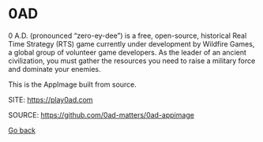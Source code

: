 # 0AD

 0 A.D. (pronounced “zero-ey-dee”) is a free, open-source, historical
 Real Time Strategy (RTS) game currently under development by Wildfire
 Games, a global group of volunteer game developers. As the leader of
 an ancient civilization, you must gather the resources you need to 
 raise a military force and dominate your enemies.
 
 This is the AppImage built from source.
 
 SITE: https://play0ad.com

 SOURCE: https://github.com/0ad-matters/0ad-appimage

 [Go back](apps.html/)
